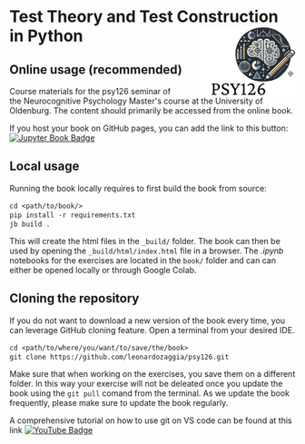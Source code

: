 

# Test Theory and Test Construction in Python <img src="Psy126.png" width=170 align="right" style="padding-left: 1em;"/>

## Online usage (recommended)

Course materials for the psy126 seminar of the Neurocognitive Psychology Master's course at the University of Oldenburg. The content should primarily be accessed from the online book.

If you host your book on GitHub pages, you can add the link to this button: [![Jupyter Book Badge](https://jupyterbook.org/badge.svg)](https://leonardozaggia.github.io/Psy126-Python/)

## Local usage

Running the book locally requires to first build the book from source:

```batch
cd <path/to/book/>
pip install -r requirements.txt
jb build .
```

This will create the html files in the `_build/` folder. The book can then be used by opening the `_build/html/index.html` file in a browser. The *.ipynb* notebooks for the exercises are located in the `book/` folder and can can either be opened locally or through Google Colab.

## Cloning the repository

If you do not want to download a new version of the book every time, you can leverage GitHub cloning feature.
Open a terminal from your desired IDE.

```batch
cd <path/to/where/you/want/to/save/the/book>
git clone https://github.com/leonardozaggia/psy126.git
```

Make sure that when working on the exercises, you save them on a different folder. In this way your exercise will not be deleated once you update the book using the `git pull` comand from the terminal. As we update the book frequently, please make sure to update the book regularly.

A comprehensive tutorial on how to use git on VS code can be found at this link [![YouTube Badge](https://img.shields.io/badge/YouTube-red?logo=youtube&logoColor=white)](https://www.youtube.com/watch?v=i_23KUAEtUM)
